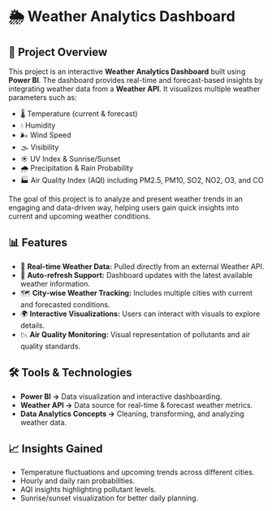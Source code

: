 # 🌦️ Weather Analytics Dashboard

## 📌 Project Overview
This project is an interactive **Weather Analytics Dashboard** built using **Power BI**. The dashboard provides real-time and forecast-based insights by integrating weather data from a **Weather API**.
It visualizes multiple weather parameters such as:
- 🌡️ Temperature (current & forecast)
- 💧 Humidity
- 🌬️ Wind Speed
- 🌫️ Visibility
- ☀️ UV Index & Sunrise/Sunset
- 🌧️ Precipitation & Rain Probability
- 🏭 Air Quality Index (AQI) including PM2.5, PM10, SO2, NO2, O3, and CO

The goal of this project is to analyze and present weather trends in an engaging and data-driven way, helping users gain quick insights into current and upcoming weather conditions.

## 📊 Features
- 📡 **Real-time Weather Data:** Pulled directly from an external Weather API.
- 🔄 **Auto-refresh Support:** Dashboard updates with the latest available weather information.
- 🗺️ **City-wise Weather Tracking:** Includes multiple cities with current and forecasted conditions.
- 🌍 **Interactive Visualizations:** Users can interact with visuals to explore details.
- 📉 **Air Quality Monitoring:** Visual representation of pollutants and air quality standards.

## 🛠️ Tools & Technologies
- **Power BI →** Data visualization and interactive dashboarding.
- **Weather API →** Data source for real-time & forecast weather metrics.
- **Data Analytics Concepts →** Cleaning, transforming, and analyzing weather data.

## 📈 Insights Gained
- Temperature fluctuations and upcoming trends across different cities.
- Hourly and daily rain probabilities.
- AQI insights highlighting pollutant levels.
- Sunrise/sunset visualization for better daily planning.
